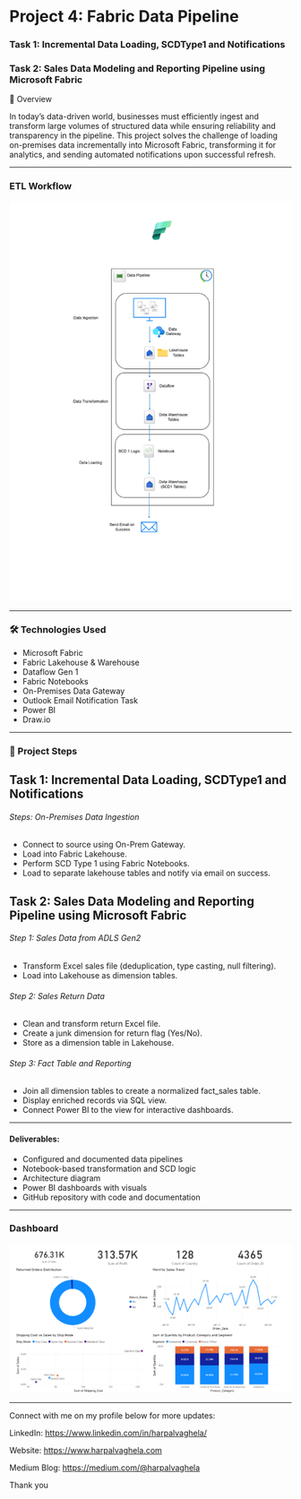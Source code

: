 # Project 4: Fabric Data Pipeline
### Task 1: Incremental Data Loading, SCDType1 and Notifications
### Task 2: Sales Data Modeling and Reporting Pipeline using Microsoft Fabric


📌 Overview

In today’s data-driven world, businesses must efficiently ingest and transform large volumes of structured data while ensuring reliability and transparency in the pipeline. This project solves the challenge of loading on-premises data incrementally into Microsoft Fabric, transforming it for analytics, and sending automated notifications upon successful refresh.

---
### ETL Workflow
![ETLWorkflow](./ETLWorkflow.png)

---
### 🛠️ Technologies Used

- Microsoft Fabric 
- Fabric Lakehouse & Warehouse 
- Dataflow Gen 1 
- Fabric Notebooks 
- On-Premises Data Gateway 
- Outlook Email Notification Task 
- Power BI 
- Draw.io

---

### 🧩 Project Steps

## Task 1: Incremental Data Loading, SCDType1 and Notifications

###### Steps: On-Premises Data Ingestion
- Connect to source using On-Prem Gateway.
- Load into Fabric Lakehouse.
- Perform SCD Type 1 using Fabric Notebooks.
- Load to separate lakehouse tables and notify via email on success.

## Task 2: Sales Data Modeling and Reporting Pipeline using Microsoft Fabric

###### Step 1: Sales Data from ADLS Gen2
- Transform Excel sales file (deduplication, type casting, null filtering).
- Load into Lakehouse as dimension tables.

###### Step 2: Sales Return Data

- Clean and transform return Excel file.
- Create a junk dimension for return flag (Yes/No).
- Store as a dimension table in Lakehouse.

###### Step 3: Fact Table and Reporting

- Join all dimension tables to create a normalized fact_sales table.
- Display enriched records via SQL view.
- Connect Power BI to the view for interactive dashboards.

---
#### Deliverables: 

- Configured and documented data pipelines 
- Notebook-based transformation and SCD logic 
- Architecture diagram 
- Power BI dashboards with visuals 
- GitHub repository with code and documentation

---

### Dashboard
![Dashboard](./Dashboard.png)
  
---

Connect with me on my profile below for more updates:

LinkedIn: https://www.linkedin.com/in/harpalvaghela/

Website: https://www.harpalvaghela.com

Medium Blog: https://medium.com/@harpalvaghela

Thank you
